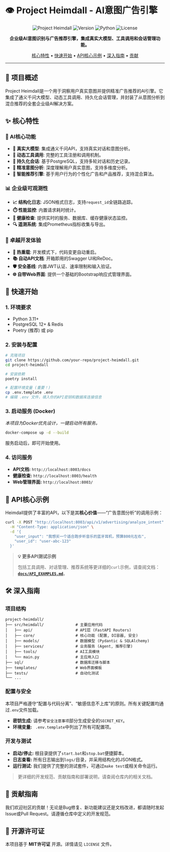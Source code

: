 # 👁️ Project Heimdall - AI意图广告引擎

<div align="center">

![Project Heimdall](https://img.shields.io/badge/Project-Heimdall-cyan?style=for-the-badge&logo=probot&logoColor=white)
![Version](https://img.shields.io/badge/version-1.0.0-green?style=for-the-badge)
![Python](https://img.shields.io/badge/Python-3.11+-blue?style=for-the-badge&logo=python&logoColor=white)
![License](https://img.shields.io/badge/License-MIT-purple?style=for-the-badge)

**企业级AI意图识别与广告推荐引擎，集成真实大模型、工具调用和会话管理功能。**

[核心特性](#-核心特性) • [快速开始](#-快速开始) • [API核心示例](#-api核心示例) • [深入指南](#️-深入指南) • [贡献](#-贡献指南)

</div>

---

## 🎯 项目概述

Project Heimdall是一个用于洞察用户真实意图并提供精准广告推荐的AI引擎。它集成了通义千问大模型、动态工具调用、持久化会话管理，并封装了从意图分析到混合推荐的全套企业级AI解决方案。

## ✨ 核心特性

### 🤖 AI核心功能
- **🧠 真实大模型**: 集成通义千问API，支持真实对话和意图分析。
- **🔧 动态工具调用**: 完整的工具注册和调用机制。
- **💬 持久化会话**: 基于PostgreSQL，支持多轮对话和历史记录。
- **🎯 精准意图分析**: 深度理解用户真实意图，支持多维度分析。
- **📢 智能推荐引擎**: 基于用户行为的个性化广告和产品推荐，支持混合算法。

### 📊 企业级可观测性
- **📈 结构化日志**: JSON格式日志，支持`request_id`全链路追踪。
- **⏱️ 性能监控**: 内置请求耗时统计。
- **🏥 健康检查**: 提供实时的服务、数据库、缓存健康状态监控。
- **🔍 遥测系统**: 集成Prometheus指标收集与导出。

### 🚀 卓越开发体验
- **🔄 热重载**: 开发模式下，代码变更自动重启。
- **📚 自动API文档**: 开箱即用的Swagger UI和ReDoc。
- **🛡️ 安全基线**: 内置JWT认证、速率限制和输入验证。
- **🌐 自带Web界面**: 提供一个基础的Bootstrap响应式管理界面。

## 🚀 快速开始

### 1. 环境要求
- Python 3.11+
- PostgreSQL 12+ & Redis
- Poetry (推荐) 或 pip

### 2. 安装与配置
```bash
# 克隆项目
git clone https://github.com/your-repo/project-heimdall.git
cd project-heimdall

# 安装依赖
poetry install

# 配置环境变量 (重要！)
cp .env.template .env
# 编辑 .env 文件，填入你的API密钥和数据库连接信息
```

### 3. 启动服务 (Docker)
*本项目为Docker优先设计，一键启动所有服务。*
```bash
docker-compose up -d --build
```
服务启动后，即可开始使用。

### 4. 访问服务
- **API文档:** `http://localhost:8003/docs`
- **健康检查:** `http://localhost:8003/health`
- **Web管理界面:** `http://localhost:8003/`

## 🔬 API核心示例

Heimdall提供了丰富的API，以下是其**核心价值**——“广告意图分析”的调用示例：

```bash
curl -X POST "http://localhost:8003/api/v1/advertising/analyze_intent" \
  -H "Content-Type: application/json" \
  -d '{
    "user_input": "我想买一个适合跑步听音乐的蓝牙耳机，预算800元左右",
    "user_id": "user-abc-123"
  }'
```

> **💡 更多API测试示例**
> 
> 包括工具调用、对话管理、推荐系统等更详细的`curl`示例，请查阅文档： **[`docs/API_EXAMPLES.md`](docs/API_EXAMPLES.md)**。

## 🛠️ 深入指南

### 项目结构
```
project-heimdall/
├── src/heimdall/              # 主要应用代码
│   ├── api/                   # API层 (FastAPI Routers)
│   ├── core/                  # 核心功能 (配置, DI容器, 安全)
│   ├── models/                # 数据模型 (Pydantic & SQLAlchemy)
│   ├── services/              # 业务服务 (Agent, 推荐引擎)
│   ├── tools/                 # AI工具模块
│   └── main.py                # 主应用入口
├── sql/                       # 数据库迁移与脚本
├── templates/                 # Web界面模板
├── tests/                     # 自动化测试
└── ...
```

### 配置与安全
本项目严格遵守“配置与代码分离”、“敏感信息不上库”的原则。所有关键配置均通过`.env`文件加载。
- **密钥生成:** 请参考`安全注意事项`部分生成安全的`SECRET_KEY`。
- **环境变量:** ` .env.template`中列出了所有可配置项。

### 开发与测试
- **启动/停止:** 根目录提供了`start.bat`和`stop.bat`便捷脚本。
- **日志查看:** 所有日志输出到`logs/`目录，并采用结构化的JSON格式。
- **运行测试:** 我们提供了完整的测试套件，可通过`make test`或相关命令运行。

> 更详细的开发规范、贡献指南和部署说明，请查阅仓库内的相关文档。

## 🤝 贡献指南

我们欢迎社区的贡献！无论是Bug修复、新功能建议还是文档改进，都请随时发起Issue或Pull Request。请遵循仓库中定义的开发规范。

## 📄 开源许可证

本项目基于 **MIT许可证** 开源。详情请见 `LICENSE` 文件。
